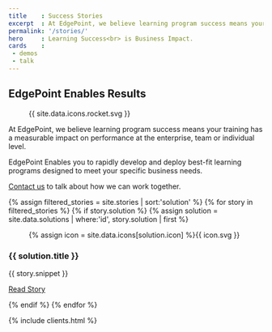 ```yaml
---
title    : Success Stories
excerpt  : At EdgePoint, we believe learning program success means your training has a measurable impact on performance at the enterprise, team or individual level.
permalink: '/stories/'
hero     : Learning Success<br> is Business Impact.
cards    :
 - demos
 - talk
---
```

## EdgePoint Enables Results

<figure class="featuredIcon">{{ site.data.icons.rocket.svg }}</figure>

At EdgePoint, we believe learning program success means your training has a measurable impact on performance at the enterprise, team or individual level.

EdgePoint Enables you to rapidly develop and deploy best-fit learning programs designed to meet your specific business needs.

[Contact us](/form/talk/) to talk about how we can work together.

<section id='solutions'>
  {% assign filtered_stories = site.stories | sort:'solution' %}
  {% for story in filtered_stories %}
    {% if story.solution %}
    {% assign solution = site.data.solutions | where:'id', story.solution | first %}
    <article class='solution'>
      <figure>{% assign icon = site.data.icons[solution.icon] %}{{ icon.svg }}</figure>
      <section>
        <h3>{{ solution.title }}</h3>
        <p>{{ story.snippet }}</p>
        <p><a href='{{ story.url }}' class='button'>Read Story</a></p>
      </section>
    </article>
    {% endif %}
  {% endfor %}
</section>

{% include clients.html %}
